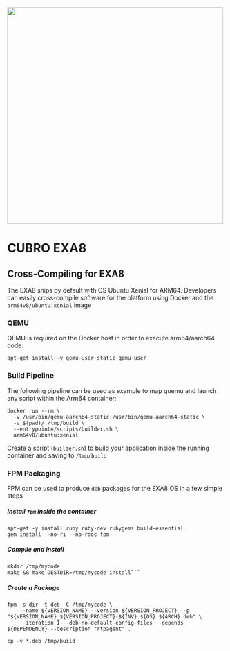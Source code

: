 <img src="http://cubro.org/images/EXA8_Banner.jpg" width=500>

# CUBRO EXA8
## Cross-Compiling for EXA8
The EXA8 ships by default with OS Ubuntu Xenial for ARM64. Developers can easily cross-compile software for the platform using Docker and the `arm64v8/ubuntu:xenial` image

### QEMU
QEMU is required on the Docker host in order to execute arm64/aarch64 code:
```
apt-get install -y qemu-user-static qemu-user
```
### Build Pipeline
The following pipeline can be used as example to map quemu and launch any script within the Arm64 container: 
```
docker run --rm \
  -v /usr/bin/qemu-aarch64-static:/usr/bin/qemu-aarch64-static \
  -v $(pwd)/:/tmp/build \
  --entrypoint=/scripts/builder.sh \
  arm64v8/ubuntu:xenial
```

Create a script (`builder.sh`) to build your application inside the running container and saving to `/tmp/build`

### FPM Packaging
FPM can be used to produce `deb` packages for the EXA8 OS in a few simple steps
##### Install `fpm` inside the container
```
apt-get -y install ruby ruby-dev rubygems build-essential
gem install --no-ri --no-rdoc fpm
```
##### Compile and Install
```
mkdir /tmp/mycode
make && make DESTDIR=/tmp/mycode install```
```

##### Create a Package
```
fpm -s dir -t deb -C /tmp/mycode \
	--name ${VERSION_NAME} --version ${VERSION_PROJECT}  -p "${VERSION_NAME}_${VERSION_PROJECT}-${INV}.${OS}.${ARCH}.deb" \
	--iteration 1 --deb-no-default-config-files --depends ${DEPENDENCY} --description "rtpagent" .
  
cp -v *.deb /tmp/build
```
